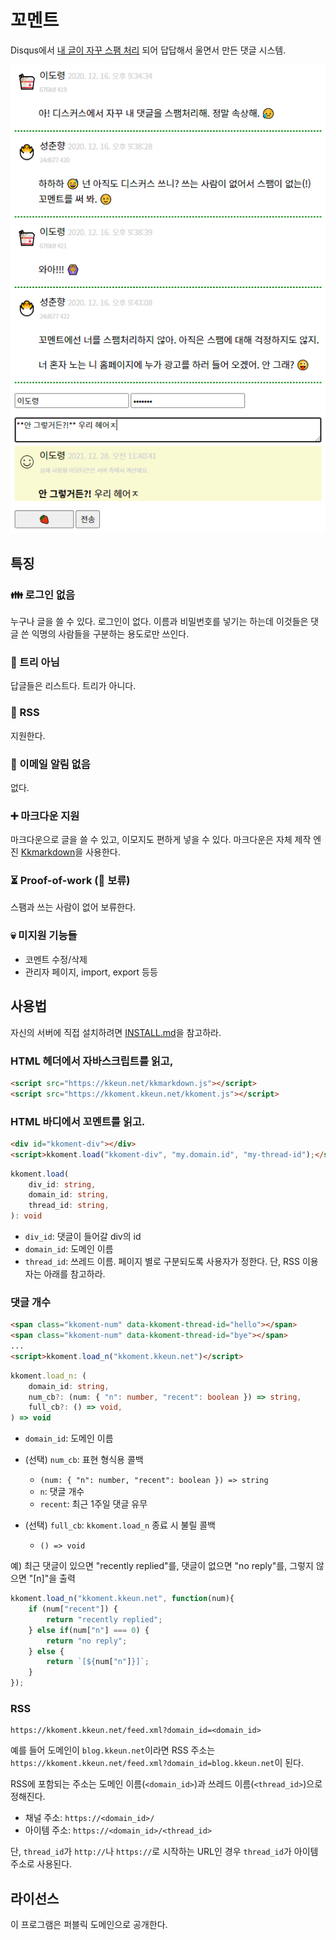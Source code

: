 꼬멘트
======

Disqus에서 [내 글이 자꾸 스팸 처리](https://blog.kkeun.net/computer/2018-01-24-spam-of-disqus) 되어
답답해서 울면서 만든 댓글 시스템.

![대화](/example4.png)

특징
------

### &#x1F46A; 로그인 없음

누구나 글을 쓸 수 있다.  로그인이 없다.  이름과 비밀번호를 넣기는 하는데 이것들은 댓글 쓴 익명의
사람들을 구분하는 용도로만 쓰인다.

### &#x1F361; 트리 아님

답글들은 리스트다.  트리가 아니다.

### &#x1F514; RSS

지원한다.

### &#x1F515; 이메일 알림 없음

없다.

### &#x2795; 마크다운 지원

마크다운으로 글을 쓸 수 있고, 이모지도 편하게 넣을 수 있다.  마크다운은 자체 제작 엔진
[Kkmarkdown](https://github.com/kkeundotnet/kkmarkdown)을 사용한다.

### &#x23F3; Proof-of-work (&#x1F6A7; 보류)

스팸과 쓰는 사람이 없어 보류한다.

### &#x1F480; 미지원 기능들

* 코멘트 수정/삭제
* 관리자 페이지, import, export 등등

사용법
------

자신의 서버에 직접 설치하려면 [INSTALL.md](INSTALL.md)을 참고하라.

### HTML 헤더에서 자바스크립트를 읽고,

```html
<script src="https://kkeun.net/kkmarkdown.js"></script>
<script src="https://kkoment.kkeun.net/kkoment.js"></script>
```

### HTML 바디에서 꼬멘트를 읽고.

```html
<div id="kkoment-div"></div>
<script>kkoment.load("kkoment-div", "my.domain.id", "my-thread-id");</script>
```

```typescript
kkoment.load(
    div_id: string,
    domain_id: string,
    thread_id: string,
): void
```

* `div_id`: 댓글이 들어갈 div의 id
* `domain_id`: 도메인 이름
* `thread_id`: 쓰레드 이름.  페이지 별로 구분되도록 사용자가 정한다.  단, RSS 이용자는 아래를
  참고하라.

### 댓글 개수

```html
<span class="kkoment-num" data-kkoment-thread-id="hello"></span>
<span class="kkoment-num" data-kkoment-thread-id="bye"></span>
...
<script>kkoment.load_n("kkoment.kkeun.net")</script>
```

```typescript
kkoment.load_n: (
    domain_id: string,
    num_cb?: (num: { "n": number, "recent": boolean }) => string,
    full_cb?: () => void,
) => void
```

*   `domain_id`: 도메인 이름

*   (선택) `num_cb`: 표현 형식용 콜백

    *   `(num: { "n": number, "recent": boolean }) => string`
    *   `n`: 댓글 개수
    *   `recent`: 최근 1주일 댓글 유무

*   (선택) `full_cb`: `kkoment.load_n` 종료 시 불릴 콜백

    *   `() => void`

예) 최근 댓글이 있으면 "recently replied"를, 댓글이 없으면 "no reply"를, 그렇지 않으면 "\[n\]"을
출력

```javascript
kkoment.load_n("kkoment.kkeun.net", function(num){
    if (num["recent"]) {
        return "recently replied";
    } else if(num["n"] === 0) {
        return "no reply";
    } else {
        return `[${num["n"]}]`;
    }
});
```

### RSS

```
https://kkoment.kkeun.net/feed.xml?domain_id=<domain_id>
```

예를 들어 도메인이 `blog.kkeun.net`이라면 RSS 주소는
`https://kkoment.kkeun.net/feed.xml?domain_id=blog.kkeun.net`이 된다.

RSS에 포함되는 주소는 도메인 이름(`<domain_id>`)과 쓰레드 이름(`<thread_id>`)으로 정해진다.

* 채널 주소: `https://<domain_id>/`
* 아이템 주소: `https://<domain_id>/<thread_id>`

단, `thread_id`가 `http://`나 `https://`로 시작하는 URL인 경우 `thread_id`가 아이템 주소로 사용된다.

라이선스
------

이 프로그램은 퍼블릭 도메인으로 공개한다.
